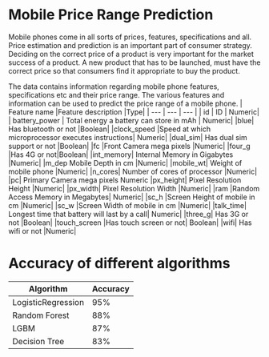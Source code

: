 # Mobile Price Range Prediction
Mobile phones come in all sorts of prices, features, specifications and all. Price estimation and prediction is an important part of consumer strategy. Deciding on the correct price of a product is very important for the market success of a product. A new product that has to be launched, must have the correct price so that consumers find it appropriate to buy the product.

The data contains information regarding mobile phone features, specifications etc and their price range. The various features and information can be used to predict the price range of a mobile phone.
| Feature name |Feature description  |Type|
| --- | --- | --- |
| id | ID | Numeric|
| battery_power | Total energy a battery can store in mAh   | Numeric|
|blue|	Has bluetooth or not	|Boolean|
|clock_speed	|Speed at which microprocessor executes instructions|	Numeric|
|dual_sim|	Has dual sim support or not	|Boolean|
|fc	|Front Camera mega pixels	|Numeric|
|four_g	|Has 4G or not|Boolean|
|int_memory|	Internal Memory in Gigabytes	|Numeric|
|m_dep	Mobile Depth in cm	|Numeric|
|mobile_wt|	Weight of mobile phone	|Numeric|
|n_cores|	Number of cores of processor	|Numeric|
|pc|	Primary Camera mega pixels	Numeric
|px_height|	Pixel Resolution Height	|Numeric|
|px_width|	Pixel Resolution Width	|Numeric|
|ram	|Random Access Memory in Megabytes|	Numeric|
|sc_h	|Screen Height of mobile in cm	|Numeric|
|sc_w	|Screen Width of mobile in cm	|Numeric|
|talk_time|	Longest time that battery will last by a call|	Numeric|
|three_g|	Has 3G or not	|Boolean|
|touch_screen	|Has touch screen or not|	Boolean|
|wifi|	Has wifi or not	|Numeric|
# Accuracy of different algorithms
| Algorithm |Accuracy |
| --- | --- |
| LogisticRegression| 95% |
| Random Forest| 88% |
| LGBM | 87% |
|Decision Tree |83%|
